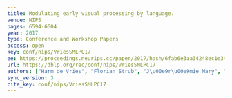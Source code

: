 ```yaml
---
title: Modulating early visual processing by language.
venue: NIPS
pages: 6594-6604
year: 2017
type: Conference and Workshop Papers
access: open
key: conf/nips/VriesSMLPC17
ee: https://proceedings.neurips.cc/paper/2017/hash/6fab6e3aa34248ec1e34a4aeedecddc8-Abstract.html
url: https://dblp.org/rec/conf/nips/VriesSMLPC17
authors: ["Harm de Vries", "Florian Strub", "J\u00e9r\u00e9mie Mary", "Hugo Larochelle", "Olivier Pietquin", "Aaron C. Courville"]
sync_version: 3
cite_key: conf/nips/VriesSMLPC17
---
```

